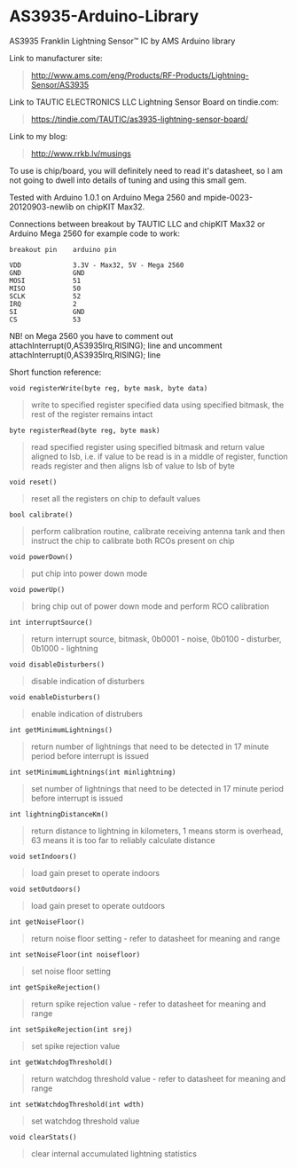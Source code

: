 AS3935-Arduino-Library
======================

AS3935 Franklin Lightning Sensor™ IC by AMS Arduino library

Link to manufacturer site:
>http://www.ams.com/eng/Products/RF-Products/Lightning-Sensor/AS3935

Link to TAUTIC ELECTRONICS LLC Lightning Sensor Board on tindie.com:
>https://tindie.com/TAUTIC/as3935-lightning-sensor-board/

Link to my blog:
>http://www.rrkb.lv/musings

To use is chip/board, you will definitely need to read it's datasheet, so
I am not going to dwell into details of tuning and using this small gem.

Tested with Arduino 1.0.1 on Arduino Mega 2560 and mpide-0023-20120903-newlib on
chipKIT Max32.

Connections between breakout by TAUTIC LLC and chipKIT Max32 or Arduino Mega 2560
for example code to work:

	breakout pin    arduino pin

	VDD             3.3V - Max32, 5V - Mega 2560
	GND             GND
	MOSI            51
	MISO            50
	SCLK            52
	IRQ             2
	SI              GND
	CS              53

NB! on Mega 2560 you have to comment out attachInterrupt(0,AS3935Irq,RISING); line and
uncomment attachInterrupt(0,AS3935Irq,RISING); line

Short function reference:

	void registerWrite(byte reg, byte mask, byte data)
>write to specified register specified data using specified bitmask,
>the rest of the register remains intact

	byte registerRead(byte reg, byte mask)
>read specified register using specified bitmask and return value aligned
>to lsb, i.e. if value to be read is in a middle of register, function
>reads register and then aligns lsb of value to lsb of byte

	void reset()
>reset all the registers on chip to default values

	bool calibrate()
>perform calibration routine, calibrate receiving antenna tank and then
>instruct the chip to calibrate both RCOs present on chip

	void powerDown()
>put chip into power down mode

	void powerUp()
>bring chip out of power down mode and perform RCO calibration

	int interruptSource()
>return interrupt source, bitmask, 0b0001 - noise, 0b0100 - disturber,
>0b1000 - lightning

	void disableDisturbers()
>disable indication of disturbers

	void enableDisturbers()
>enable indication of distrubers

	int getMinimumLightnings()
>return number of lightnings that need to be detected in 17 minute period
>before interrupt is issued

	int setMinimumLightnings(int minlightning)
>set number of lightnings that need to be detected in 17 minute period
>before interrupt is issued

	int lightningDistanceKm()
>return distance to lightning in kilometers, 1 means storm is overhead,
>63 means it is too far to reliably calculate distance

	void setIndoors()
>load gain preset to operate indoors

	void setOutdoors()
>load gain preset to operate outdoors

	int getNoiseFloor()
>return noise floor setting - refer to datasheet for meaning and range

	int setNoiseFloor(int noisefloor)
>set noise floor setting

	int getSpikeRejection()
>return spike rejection value - refer to datasheet for meaning and range

	int setSpikeRejection(int srej)
>set spike rejection value

	int getWatchdogThreshold()
>return watchdog threshold value - refer to datasheet for meaning and range

	int setWatchdogThreshold(int wdth)
>set watchdog threshold value

	void clearStats()
>clear internal accumulated lightning statistics
